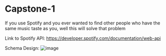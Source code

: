 # Capstone-1

If you use Spotify and you ever wanted to find other people who have the same music taste as you, well this will solve that problem

Link to Spotify API: https://developer.spotify.com/documentation/web-api

Schema Design: ![image](https://github.com/Zykicc/Capstone-1/assets/145157653/4e720ac9-1064-40af-ae31-55a58ae2ff60)
